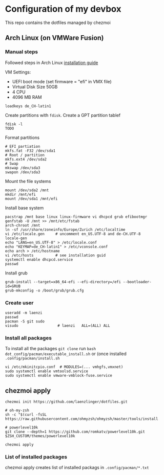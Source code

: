 # Configuration of my devbox

This repo contains the dotfiles managed by chezmoi


## Arch Linux (on VMWare Fusion)

### Manual steps

Followed steps in Arch Linux [installation guide](https://wiki.archlinux.org/index.php/installation_guide)

VM Settings:
* UEFI boot mode (set firmware = "efi" in VMX file)
* Virtual Disk Size 50GB
* 4 CPU
* 4096 MB RAM


```
loadkeys de_CH-latin1
```

Create partitions with `fdisk`. Create a GPT partition tablef

```
fdisk -l
TODO
```

Format partitions

```
# EFI partiation
mkfs.fat -F32 /dev/sda1
# Root / partition
mkfs.ext4 /dev/sda2
# Swap
mkswap /dev/sda3
swapon /dev/sda3
```

Mount the file systems

```
mount /dev/sda2 /mnt
mkdir /mnt/efi
mount /dev/sda1 /mnt/efi
```

Install base system

```
pacstrap /mnt base linux linux-firmware vi dhcpcd grub efibootmgr
genfstab -U /mnt >> /mnt/etc/fstab
arch-chroot /mnt
ln -sf /usr/share/zoneinfo/Europe/Zurich /etc/localtime
vi /etc/locale.gen     # uncomment en_US.UTF-8 and de-CH.UTF-8
locale-gen
echo "LANG=en_US.UTF-8" > /etc/locale.conf
echo "KEYMAP=de_CH-latin1" > /etc/vconsole.conf
echo arch > /etc/hostname
vi /etc/hosts          # see installation guid
systemctl enable dhcpcd.service
passwd
```

Install grub

```
grub-install --target=x86_64-efi --efi-directory=/efi --bootloader-id=GRUB
grub-mkconfig -o /boot/grub/grub.cfg
```

### Create user

```
useradd -m laenzi
passwd
pacman -S git sudo
visudo                  # laenzi   ALL=(ALL) ALL
```

### Install all packages
To install all the packages `git clone` run `bash dot_config/pacman/executable_install.sh` or (once installed `.config/pacman/install.sh`


```
vi /etc/mkinitcpio.conf  # MODULES=(... vmhgfs,vmxnet)
sudo systemctl enable vmtoolsd.service
sudo systemctl enable vmware-vmblock-fuse.service
```


## chezmoi apply

```
chezmoi init https://github.com/laenzlinger/dotfiles.git

# oh-my-zsh
sh -c "$(curl -fsSL https://raw.githubusercontent.com/ohmyzsh/ohmyzsh/master/tools/install.sh)"

# powerlevel10k
git clone --depth=1 https://github.com/romkatv/powerlevel10k.git $ZSH_CUSTOM/themes/powerlevel10k

chezmoi apply
```

### List of installed packages
chezmoi apply creates list of installed packags in `.config/pacman/*.txt`
